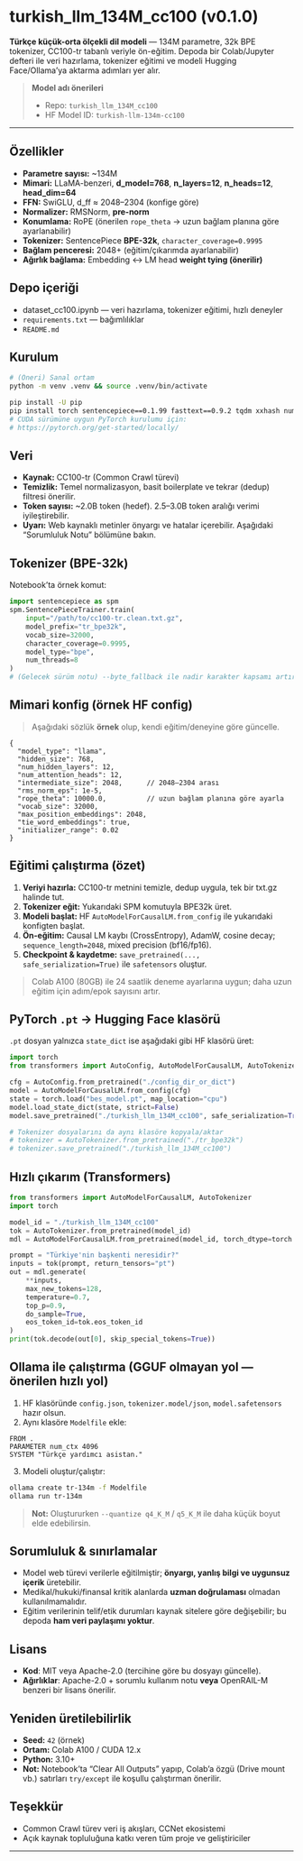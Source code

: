# turkish\_llm\_134M\_cc100 (v0.1.0)

**Türkçe küçük-orta ölçekli dil modeli** — 134M parametre, 32k BPE tokenizer, CC100-tr tabanlı veriyle ön-eğitim. Depoda bir Colab/Jupyter defteri ile veri hazırlama, tokenizer eğitimi ve modeli Hugging Face/Ollama’ya aktarma adımları yer alır.

> **Model adı önerileri**
>
> - Repo: `turkish_llm_134M_cc100`
> - HF Model ID: `turkish-llm-134m-cc100`

---

## Özellikler

- **Parametre sayısı:** \~134M
- **Mimari:** LLaMA-benzeri, **d\_model=768**, **n\_layers=12**, **n\_heads=12**, **head\_dim=64**
- **FFN:** SwiGLU, d\_ff ≈ 2048–2304 (konfige göre)
- **Normalizer:** RMSNorm, **pre-norm**
- **Konumlama:** RoPE (önerilen `rope_theta` → uzun bağlam planına göre ayarlanabilir)
- **Tokenizer:** SentencePiece **BPE-32k**, `character_coverage=0.9995`
- **Bağlam penceresi:** 2048+ (eğitim/çıkarımda ayarlanabilir)
- **Ağırlık bağlama:** Embedding ↔ LM head **weight tying (önerilir)**

## Depo içeriği

- dataset\_cc100.ipynb — veri hazırlama, tokenizer eğitimi, hızlı deneyler
- `requirements.txt` — bağımlılıklar
- `README.md`



## Kurulum

```bash
# (Öneri) Sanal ortam
python -m venv .venv && source .venv/bin/activate

pip install -U pip
pip install torch sentencepiece==0.1.99 fasttext==0.9.2 tqdm xxhash numpy<2
# CUDA sürümüne uygun PyTorch kurulumu için:
# https://pytorch.org/get-started/locally/
```

## Veri

- **Kaynak:** CC100-tr (Common Crawl türevi)
- **Temizlik:** Temel normalizasyon, basit boilerplate ve tekrar (dedup) filtresi önerilir.
- **Token sayısı:** \~2.0B token (hedef). 2.5–3.0B token aralığı verimi iyileştirebilir.
- **Uyarı:** Web kaynaklı metinler önyargı ve hatalar içerebilir. Aşağıdaki “Sorumluluk Notu” bölümüne bakın.

## Tokenizer (BPE-32k)

Notebook’ta örnek komut:

```python
import sentencepiece as spm
spm.SentencePieceTrainer.train(
    input="/path/to/cc100-tr.clean.txt.gz",
    model_prefix="tr_bpe32k",
    vocab_size=32000,
    character_coverage=0.9995,
    model_type="bpe",
    num_threads=8
)
# (Gelecek sürüm notu) --byte_fallback ile nadir karakter kapsamı artırılabilir.
```

## Mimari konfig (örnek HF config)

> Aşağıdaki sözlük **örnek** olup, kendi eğitim/deneyine göre güncelle.

```jsonc
{
  "model_type": "llama",
  "hidden_size": 768,
  "num_hidden_layers": 12,
  "num_attention_heads": 12,
  "intermediate_size": 2048,      // 2048–2304 arası
  "rms_norm_eps": 1e-5,
  "rope_theta": 10000.0,          // uzun bağlam planına göre ayarla
  "vocab_size": 32000,
  "max_position_embeddings": 2048,
  "tie_word_embeddings": true,
  "initializer_range": 0.02
}
```

## Eğitimi çalıştırma (özet)

1. **Veriyi hazırla:** CC100-tr metnini temizle, dedup uygula, tek bir txt.gz halinde tut.
2. **Tokenizer eğit:** Yukarıdaki SPM komutuyla BPE32k üret.
3. **Modeli başlat:** HF `AutoModelForCausalLM.from_config` ile yukarıdaki konfigten başlat.
4. **Ön-eğitim:** Causal LM kaybı (CrossEntropy), AdamW, cosine decay; `sequence_length=2048`, mixed precision (bf16/fp16).
5. **Checkpoint & kaydetme:** `save_pretrained(..., safe_serialization=True)` ile `safetensors` oluştur.

> Colab A100 (80GB) ile 24 saatlik deneme ayarlarına uygun; daha uzun eğitim için adım/epok sayısını artır.

## PyTorch `.pt` → Hugging Face klasörü

`.pt` dosyan yalnızca `state_dict` ise aşağıdaki gibi HF klasörü üret:

```python
import torch
from transformers import AutoConfig, AutoModelForCausalLM, AutoTokenizer

cfg = AutoConfig.from_pretrained("./config_dir_or_dict")
model = AutoModelForCausalLM.from_config(cfg)
state = torch.load("bes_model.pt", map_location="cpu")
model.load_state_dict(state, strict=False)
model.save_pretrained("./turkish_llm_134M_cc100", safe_serialization=True)

# Tokenizer dosyalarını da aynı klasöre kopyala/aktar
# tokenizer = AutoTokenizer.from_pretrained("./tr_bpe32k")
# tokenizer.save_pretrained("./turkish_llm_134M_cc100")
```

## Hızlı çıkarım (Transformers)

```python
from transformers import AutoModelForCausalLM, AutoTokenizer
import torch

model_id = "./turkish_llm_134M_cc100"
tok = AutoTokenizer.from_pretrained(model_id)
mdl = AutoModelForCausalLM.from_pretrained(model_id, torch_dtype=torch.bfloat16)

prompt = "Türkiye'nin başkenti neresidir?"
inputs = tok(prompt, return_tensors="pt")
out = mdl.generate(
    **inputs,
    max_new_tokens=128,
    temperature=0.7,
    top_p=0.9,
    do_sample=True,
    eos_token_id=tok.eos_token_id
)
print(tok.decode(out[0], skip_special_tokens=True))
```

## Ollama ile çalıştırma (GGUF **olmayan** yol — önerilen hızlı yol)

1. HF klasöründe `config.json`, `tokenizer.model/json`, `model.safetensors` hazır olsun.
2. Aynı klasöre `Modelfile` ekle:

```
FROM .
PARAMETER num_ctx 4096
SYSTEM "Türkçe yardımcı asistan."
```

3. Modeli oluştur/çalıştır:

```bash
ollama create tr-134m -f Modelfile
ollama run tr-134m
```

> **Not:** Oluştururken `--quantize q4_K_M` / `q5_K_M` ile daha küçük boyut elde edebilirsin.

## Sorumluluk & sınırlamalar

- Model web türevi verilerle eğitilmiştir; **önyargı, yanlış bilgi ve uygunsuz içerik** üretebilir.
- Medikal/hukuki/finansal kritik alanlarda **uzman doğrulaması** olmadan kullanılmamalıdır.
- Eğitim verilerinin telif/etik durumları kaynak sitelere göre değişebilir; bu depoda **ham veri paylaşımı yoktur**.

## Lisans

- **Kod**: MIT veya Apache-2.0 (tercihine göre bu dosyayı güncelle).
- **Ağırlıklar**: Apache-2.0 + sorumlu kullanım notu **veya** OpenRAIL-M benzeri bir lisans önerilir.

## Yeniden üretilebilirlik

- **Seed:** `42` (örnek)
- **Ortam:** Colab A100 / CUDA 12.x
- **Python:** 3.10+
- **Not:** Notebook’ta “Clear All Outputs” yapıp, Colab’a özgü (Drive mount vb.) satırları `try/except` ile koşullu çalıştırman önerilir.

## Teşekkür

- Common Crawl türev veri iş akışları, CCNet ekosistemi
- Açık kaynak topluluğuna katkı veren tüm proje ve geliştiriciler

---

